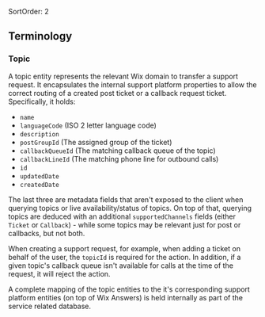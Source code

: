 SortOrder: 2
## Terminology

### Topic

A topic entity represents the relevant Wix domain to transfer a support request.
It encapsulates the internal support platform properties to allow the correct routing of a created post ticket or a callback request ticket.
Specifically, it holds:
- `name`
- `languageCode` (ISO 2 letter language code)
- `description`
- `postGroupId` (The assigned group of the ticket)
- `callbackQueueId` (The matching callback queue of the topic)
- `callbackLineId` (The matching phone line for outbound calls)
- `id`
- `updatedDate`
- `createdDate`

The last three are metadata fields that aren't exposed to the client when querying topics or live availability/status of topics.
On top of that, querying topics are deduced with an additional `supportedChannels` fields (either `Ticket` or `Callback`) - while some topics may be relevant just for post or callbacks, but not both.

When creating a support request, for example, when adding a ticket on behalf of the user, the `topicId` is required for the action.
In addition, if a given topic's callback queue isn't available for calls at the time of the request, it will reject the action.

A complete mapping of the topic entities to the it's corresponding support platform entities (on top of Wix Answers) is held internally as part of the service related database.

